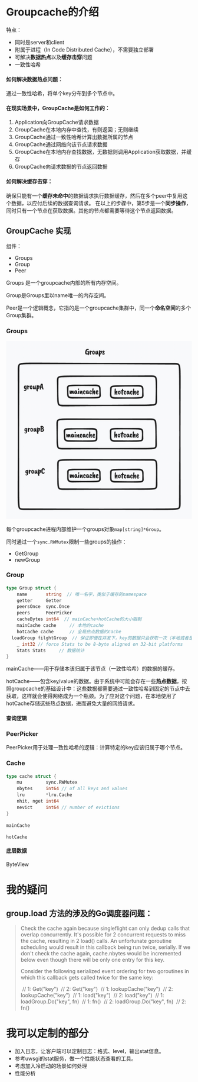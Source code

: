 # Groupcache的介绍

特点：

- 同时是server和client
- 附属于进程（In Code Distributed Cache），不需要独立部署
- 可解决**数据热点**以及**缓存击穿**问题
- 一致性哈希



#### 如何解决数据热点问题：
通过一致性哈希，将单个key分布到多个节点中。



#### 在现实场景中，GroupCache是如何工作的：

1. Application向GroupCache请求数据
2. GroupCache在本地内存中查找，有则返回；无则继续
3. GroupCache通过一致性哈希计算出数据所属的节点
4. GroupCache通过网络向该节点请求数据
5. GroupCache在本地内存查找数据，无数据则调用Application获取数据，并缓存
6. GroupCache向请求数据的节点返回数据



#### 如何解决缓存击穿：
确保只能有一个**缓存未命中**的数据请求执行数据缓存，然后在多个peer中复用这个数据，以应付后续的数据查询请求。
在以上的步骤中，第5步是一个**同步操作**，同时只有一个节点在获取数据。其他的节点都需要等待这个节点返回数据。



## GroupCache 实现



组件：

- Groups
- Group
- Peer

Groups 是一个groupcache内部的所有内存空间。

Group是Groups里以name唯一的内存空间。

Peer是一个逻辑概念，它指的是一个groupcache集群中，同一个**命名空间**的多个Group集群。



### Groups

![image-20220102101756752](https://raw.githubusercontent.com/stillfox-lee/image/main/picgo/image-20220102101756752.png)



每个groupcache进程内部维护一个groups对象`map[string]*Group`。

同时通过一个`sync.RWMutex`限制一些groups的操作：

- GetGroup
- newGroup



### Group

```go
type Group struct {
	name       string  // 唯一名字，类似于缓存的namespace
	getter     Getter
	peersOnce  sync.Once
	peers      PeerPicker
	cacheBytes int64  // mainCache+hotCache的大小限制
	mainCache cache		// 本地的cache
	hotCache cache		// 全局热点数据的cache
  loadGroup filghtGroup  // 保证即便在并发下，key的数据只会获取一次（本地或者是网络获取）
	_ int32 // force Stats to be 8-byte aligned on 32-bit platforms
	Stats Stats		// 数据统计
}
```

mainCache——用于存储本该归属于该节点（一致性哈希）的数据的缓存。

hotCache——包含key/value的数据。由于系统中可能会存在一些**热点数据**，按照groupcache的基础设计中：这些数据都需要通过一致性哈希到固定的节点中去获取，这样就会使得网络成为一个瓶颈。为了应对这个问题，在本地使用了hotCache存储这些热点数据，进而避免大量的网络请求。



#### 查询逻辑





### PeerPicker

PeerPicker用于处理一致性哈希的逻辑：计算特定的key应该归属于哪个节点。



###  Cache

```go
type cache struct {
	mu         sync.RWMutex
	nbytes     int64 // of all keys and values
	lru        *lru.Cache
	nhit, nget int64
	nevict     int64 // number of evictions
}
```





`mainCache ` 



`hotCache`



#### 底层数据

ByteView



# 我的疑问



## group.load 方法的涉及的Go调度器问题：

> Check the cache again because singleflight can only dedup calls that overlap concurrently.  It's possible for 2 concurrent requests to miss the cache, resulting in 2 load() calls.  An unfortunate goroutine scheduling would result in this callback being run twice, serially.  If we don't check the cache again, cache.nbytes would be incremented below even though there will be only one entry for this key.
>
> Consider the following serialized event ordering for two goroutines in which this callback gets called twice for the same key:
>
> ​		// 1: Get("key")
> ​		// 2: Get("key")
> ​		// 1: lookupCache("key")
> ​		// 2: lookupCache("key")
> ​		// 1: load("key")
> ​		// 2: load("key")
> ​		// 1: loadGroup.Do("key", fn)
> ​		// 1: fn()
> ​		// 2: loadGroup.Do("key", fn)
> ​		// 2: fn()





# 我可以定制的部分

- 加入日志，让客户端可以定制日志：格式、level，输出stat信息。
- 参考uwsgi的stat服务，做一个性能状态查看的工具。
- 考虑加入冷启动的场景如何处理
- 性能分析